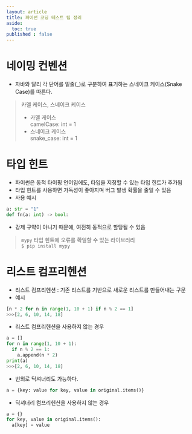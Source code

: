 ```yaml
---
layout: article
title: 파이썬 코딩 테스트 팁 정리
aside:
  toc: true
published : false
---
```


# 네이밍 컨벤션
- 자바와 달리 각 단어를 밑줄(_)로 구분하여 표기하는 스네이크 케이스(Snake Case)를 따른다.
> 카멜 케이스, 스네이크 케이스  
> - 카멜 케이스  
> camelCase: int = 1
> - 스네이크 케이스  
> snake_case: int = 1

# 타입 힌트
- 파이썬은 동적 타이핑 언어임에도, 타입을 지정할 수 있는 타입 힌트가 추가됨
- 타입 힌트를 사용하면 가독성이 좋아지며 버그 발생 확률을 줄일 수 있음
- 사용 예시
```python
a: str = "1"
def fn(a: int) -> bool:
```
- 강제 규약이 아니기 때문에, 여전히 동적으로 할당될 수 있음  
> `mypy` 타입 힌트에 오류를 확일할 수 있는 라이브러리  
> `$ pip install mypy`

# 리스트 컴프리헨션
- 리스트 컴프리헨션 : 기존 리스트를 기반으로 새로운 리스트를 만들어내는 구문  
- 예시  
```python
[n * 2 for n in range(1, 10 + 1) if n % 2 == 1]
>>>[2, 6, 10, 14, 18]
```
- 리스트 컴프리헨션을 사용하지 않는 경우  
```python
a = []
for n in range(1, 10 + 1):
  if n % 2 == 1:
    a.append(n * 2)
print(a)
>>>[2, 6, 10, 14, 18]
```
- 번외로 딕셔너리도 가능하다.  
```python
a = {key: value for key, value in original.items()}
```
- 딕셔너리 컴프리헨션을 사용하지 않는 경우
```python
a = {}
for key, value in original.items():
  a[key] = value
```

